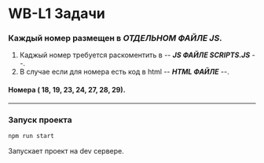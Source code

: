 # WB-L1 Задачи

### Каждый номер размещен в ***ОТДЕЛЬНОМ ФАЙЛЕ JS***.

1. Каджый номер требуется раскоментить в -- ***JS ФАЙЛЕ SCRIPTS.JS*** --.  
2. В случае если для номера есть код в html -- ***HTML ФАЙЛЕ*** --.
#### Номера ( 18, 19, 23, 24, 27, 28, 29).

---

### Запуск проекта 

```javascript
npm run start
```
Запускает проект на dev сервере.
